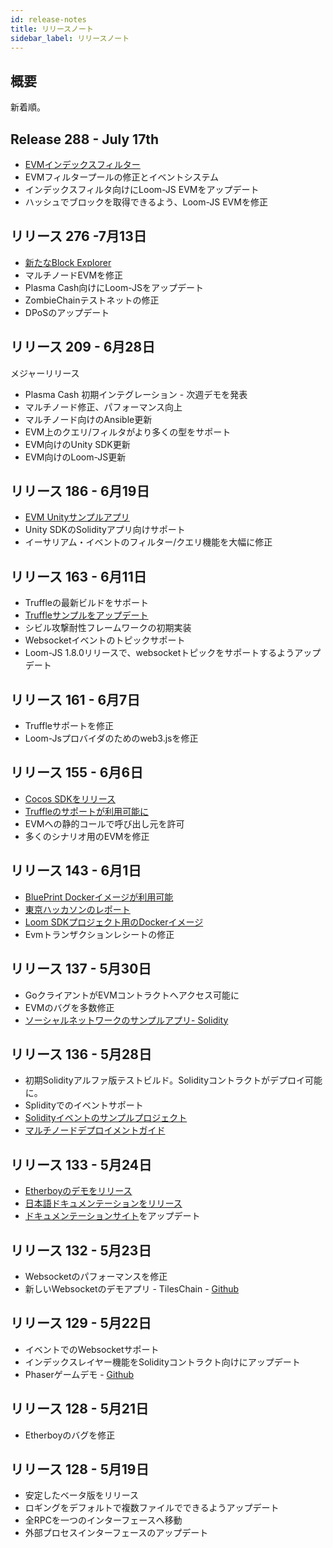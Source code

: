 ```yaml
---
id: release-notes
title: リリースノート
sidebar_label: リリースノート
---
```

## 概要

新着順。

## Release 288 - July 17th

* [EVMインデックスフィルター](https://loomx.io/developers/docs/en/web3js-event-filters.html)
* EVMフィルタープールの修正とイベントシステム
* インデックスフィルタ向けにLoom-JS EVMをアップデート
* ハッシュでブロックを取得できるよう、Loom-JS EVMを修正

## リリース 276 -7月13日

* [新たなBlock Explorer](block-explorer-tutorial.html)
* マルチノードEVMを修正 
* Plasma Cash向けにLoom-JSをアップデート
* ZombieChainテストネットの修正
* DPoSのアップデート

## リリース 209 - 6月28日

メジャーリリース

* Plasma Cash 初期インテグレーション - 次週デモを発表
* マルチノード修正、パフォーマンス向上 
* マルチノード向けのAnsible更新 
* EVM上のクエリ/フィルタがより多くの型をサポート 
* EVM向けのUnity SDK更新 
* EVM向けのLoom-JS更新

## リリース 186 - 6月19日

* [EVM Unityサンプルアプリ](https://loomx.io/developers/docs/en/unity-sample-tiles-chain-evm.html)
* Unity SDKのSolidityアプリ向けサポート
* イーサリアム・イベントのフィルター/クエリ機能を大幅に修正

## リリース 163 - 6月11日

* Truffleの最新ビルドをサポート
* [Truffleサンプルをアップデート](https://github.com/loomnetwork/loom-truffle-provider)
* シビル攻撃耐性フレームワークの初期実装
* Websocketイベントのトピックサポート 
* Loom-JS 1.8.0リリースで、websocketトピックをサポートするようアップデート

## リリース 161 - 6月7日

* Truffleサポートを修正
* Loom-Jsプロバイダのためのweb3.jsを修正

## リリース 155 - 6月6日

* [Cocos SDKをリリース](cocos-sdk-quickstart.html)
* [Truffleのサポートが利用可能に](truffle-deploy.html)
* EVMへの静的コールで呼び出し元を許可
* 多くのシナリオ用のEVMを修正 

## リリース 143 - 6月1日

* [BluePrint Dockerイメージが利用可能](docker-blueprint.html)
* [東京ハッカソンのレポート](https://medium.com/loom-network/highlights-from-the-first-loom-unity-sdk-hackathon-tokyo-edition-6ed723747c19)
* [Loom SDKプロジェクト用のDockerイメージ](https://hub.docker.com/r/loomnetwork/)
* Evmトランザクションレシートの修正 

## リリース 137 - 5月30日

* GoクライアントがEVMコントラクトへアクセス可能に
* EVMのバグを多数修正
* [ソーシャルネットワークのサンプルアプリ- Solidity](simple-social-network-example.html)

## リリース 136 - 5月28日

* 初期Solidityアルファ版テストビルド。Solidityコントラクトがデプロイ可能に。
* Splidityでのイベントサポート 
* [Solidityイベントのサンプルプロジェクト](phaser-sdk-demo-web3-websocket.html)
* [マルチノードデプロイメントガイド](multi-node-deployment.html)

## リリース 133 - 5月24日

* [Etherboyのデモをリリース](https://loomx.io/developers/docs/en/etherboy-game.html)
* [日本語ドキュメンテーションをリリース](https://loomx.io/developers/ja)
* [ドキュメンテーションサイト](https://loomx.io/developers/en/)をアップデート 

## リリース 132 - 5月23日

* Websocketのパフォーマンスを修正
* 新しいWebsocketのデモアプリ - TilesChain - [Github](https://github.com/loomnetwork/tiles-chain) 

## リリース 129 - 5月22日

* イベントでのWebsocketサポート
* インデックスレイヤー機能をSolidityコントラクト向けにアップデート 
* Phaserゲームデモ - [Github](https://github.com/loomnetwork/phaser-sdk-demo)

## リリース 128 - 5月21日

* Etherboyのバグを修正

## リリース 128 - 5月19日

* 安定したベータ版をリリース
* ロギングをデフォルトで複数ファイルでできるようアップデート 
* 全RPCを一つのインターフェースへ移動
* 外部プロセスインターフェースのアップデート